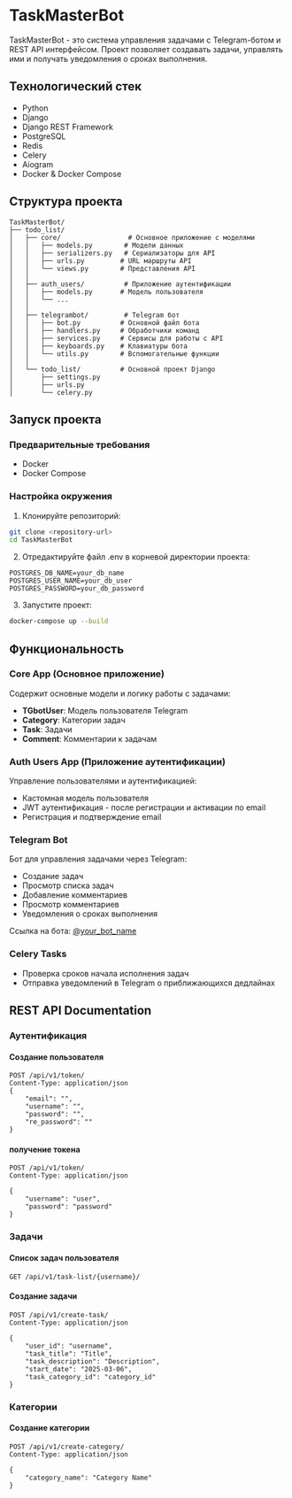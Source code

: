 # TaskMasterBot

TaskMasterBot - это система управления задачами с Telegram-ботом и REST API интерфейсом. Проект позволяет создавать задачи, управлять ими и получать уведомления о сроках выполнения.

## Технологический стек

- Python
- Django
- Django REST Framework
- PostgreSQL
- Redis
- Celery
- Aiogram
- Docker & Docker Compose

## Структура проекта

```
TaskMasterBot/
├── todo_list/
│   ├── core/                 # Основное приложение с моделями
│   │   ├── models.py        # Модели данных
│   │   ├── serializers.py   # Сериализаторы для API
│   │   ├── urls.py         # URL маршруты API
│   │   └── views.py        # Представления API
│   │
│   ├── auth_users/          # Приложение аутентификации
│   │   ├── models.py       # Модель пользователя
│   │   └── ...
│   │
│   ├── telegrambot/         # Telegram бот
│   │   ├── bot.py          # Основной файл бота
│   │   ├── handlers.py     # Обработчики команд
│   │   ├── services.py     # Сервисы для работы с API
│   │   ├── keyboards.py    # Клавиатуры бота
│   │   └── utils.py        # Вспомогательные функции
│   │
│   └── todo_list/          # Основной проект Django
│       ├── settings.py
│       ├── urls.py
│       └── celery.py
```

## Запуск проекта

### Предварительные требования

- Docker
- Docker Compose

### Настройка окружения

1. Клонируйте репозиторий:
```bash
git clone <repository-url>
cd TaskMasterBot
```

2. Отредактируйте файл .env в корневой директории проекта:
```env
POSTGRES_DB_NAME=your_db_name
POSTGRES_USER_NAME=your_db_user
POSTGRES_PASSWORD=your_db_password
```

3. Запустите проект:
```bash
docker-compose up --build
```

## Функциональность

### Core App (Основное приложение)

Содержит основные модели и логику работы с задачами:

- **TGbotUser**: Модель пользователя Telegram
- **Category**: Категории задач
- **Task**: Задачи
- **Comment**: Комментарии к задачам

### Auth Users App (Приложение аутентификации)

Управление пользователями и аутентификацией:

- Кастомная модель пользователя
- JWT аутентификация - после регистрации и активации по email
- Регистрация и подтверждение email

### Telegram Bot

Бот для управления задачами через Telegram:

- Создание задач
- Просмотр списка задач
- Добавление комментариев
- Просмотр комментариев
- Уведомления о сроках выполнения

Ссылка на бота: [@your_bot_name](https://t.me/TodoListMasterBot)

### Celery Tasks

- Проверка сроков начала исполнения задач
- Отправка уведомлений в Telegram о приближающихся дедлайнах

## REST API Documentation

### Аутентификация

#### Создание пользователя
```http
POST /api/v1/token/
Content-Type: application/json
{
    "email": "",
    "username": "",
    "password": "",
    "re_password": ""
}
```

#### получение токена
```http
POST /api/v1/token/
Content-Type: application/json

{
    "username": "user",
    "password": "password"
}
```

### Задачи

#### Список задач пользователя
```http
GET /api/v1/task-list/{username}/
```

#### Создание задачи
```http
POST /api/v1/create-task/
Content-Type: application/json

{
    "user_id": "username",
    "task_title": "Title",
    "task_description": "Description",
    "start_date": "2025-03-06",
    "task_category_id": "category_id"
}
```

### Категории

#### Создание категории
```http
POST /api/v1/create-category/
Content-Type: application/json

{
    "category_name": "Category Name"
}
```
